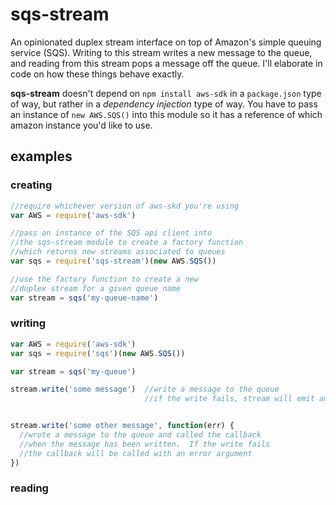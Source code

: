 # sqs-stream

An opinionated duplex stream interface on top of Amazon's simple queuing service (SQS).  Writing to this stream writes a new message to the queue, and reading from this stream pops a message off the queue.  I'll elaborate in code on how these things behave exactly.


__sqs-stream__ doesn't depend on `npm install aws-sdk` in a `package.json` type of way, but rather in a _dependency injection_ type of way.  You have to pass an instance of `new AWS.SQS()` into this module so it has a reference of which amazon instance you'd like to use.

## examples

### creating
```js
//require whichever version of aws-skd you're using
var AWS = require('aws-sdk')

//pass an instance of the SQS api client into
//the sqs-stream module to create a factory function
//which returns new streams associated to queues
var sqs = require('sqs-stream')(new AWS.SQS())

//use the factory function to create a new
//duplex stream for a given queue name
var stream = sqs('my-queue-name')
```

### writing

```js
var AWS = require('aws-sdk')
var sqs = require('sqs')(new AWS.SQS())

var stream = sqs('my-queue')

stream.write('some message')  //write a message to the queue
                              //if the write fails, stream will emit an error


stream.write('some other message', function(err) {
  //wrote a message to the queue and called the callback
  //when the message has been written.  If the write fails
  //the callback will be called with an error argument
})
```

### reading
